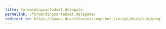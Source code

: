 ```yaml
---
title: forwardingsortedset.delegate
permalink: /forwardingsortedset.delegate/
redirect_to: https://guava.dev/releases/snapshot-jre/api/docs/com/google/common/collect/ForwardingSortedSet.html#delegate--
---
```

